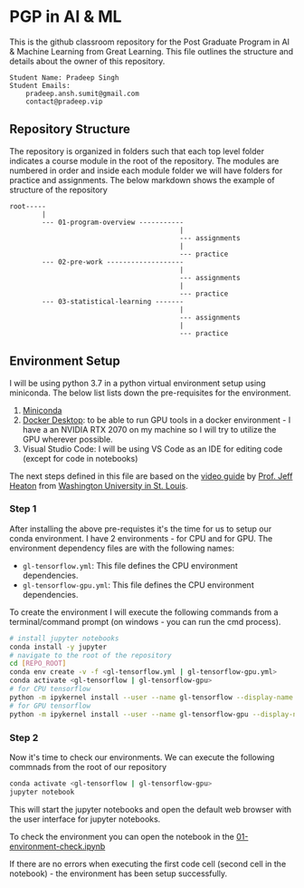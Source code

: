# PGP in AI & ML

This is the github classroom repository for the Post Graduate Program in AI & Machine Learning from Great Learning. This file outlines the structure and details about the owner of this repository.

```
Student Name: Pradeep Singh
Student Emails:
    pradeep.ansh.sumit@gmail.com
    contact@pradeep.vip
```

## Repository Structure

The repository is organized in folders such that each top level folder indicates a course module in the root of the repository. The modules are numbered in order and inside each module folder we will have folders for practice and assignments. The below markdown shows the example of structure of the repository

```
root-----
        |
        --- 01-program-overview -----------
                                          |
                                          --- assignments
                                          |
                                          --- practice
        --- 02-pre-work -------------------
                                          |
                                          --- assignments
                                          |
                                          --- practice
        --- 03-statistical-learning -------
                                          |
                                          --- assignments
                                          |
                                          --- practice
```

## Environment Setup

I will be using python 3.7 in a python virtual environment setup using miniconda. The below list lists down the pre-requisites for the environment.

1. [Miniconda](https://docs.conda.io/en/latest/miniconda.html)
2. [Docker Desktop](https://www.docker.com/products/docker-desktop): to be able to run GPU tools in a docker environment - I have a an NVIDIA RTX 2070 on my machine so I will try to utilize the GPU wherever possible.
3. Visual Studio Code: I will be using VS Code as an IDE for editing code (except for code in notebooks)

The next steps defined in this file are based on the [video guide](https://youtu.be/qrkEYf-YDyI) by [Prof. Jeff Heaton](https://www.youtube.com/channel/UCR1-GEpyOPzT2AO4D_eifdw) from [Washington University in St. Louis](https://engineering.wustl.edu/Programs/Pages/default.aspx).

### Step 1

After installing the above pre-requistes it's the time for us to setup our conda environment. I have 2 environments - for CPU and for GPU. The environment dependency files are with the following names:

- ```gl-tensorflow.yml```: This file defines the CPU environment dependencies.
- ```gl-tensorflow-gpu.yml```: This file defines the CPU environment dependencies.

To create the environment I will execute the following commands from a terminal/command prompt (on windows - you can run the cmd process).

```bash
# install jupyter notebooks
conda install -y jupyter
# navigate to the root of the repository
cd [REPO_ROOT]
conda env create -v -f <gl-tensorflow.yml | gl-tensorflow-gpu.yml>
conda activate <gl-tensorflow | gl-tensorflow-gpu>
# for CPU tensorflow
python -m ipykernel install --user --name gl-tensorflow --display-name "GL-Python-3.7 (tensorflow)"
# for GPU tensorflow
python -m ipykernel install --user --name gl-tensorflow-gpu --display-name "GL-Python-3.7 (tensorflow-gpu)"
```

### Step 2

Now it's time to check our environments. We can execute the following commnads from the root of our repository

```bash
conda activate <gl-tensorflow | gl-tensorflow-gpu>
jupyter notebook
```

This will start the jupyter notebooks and open the default web browser with the user interface for jupyter notebooks.

To check the environment you can open the notebook in the [01-environment-check.ipynb](./01-program-overview/practice/01-environment-check.ipynb)

If there are no errors when executing the first code cell (second cell in the notebook) - the environment has been setup successfully.